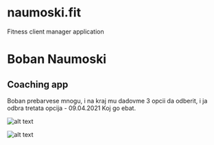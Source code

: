 # naumoski.fit
 Fitness client manager application

# Boban Naumoski
## Coaching app
Boban prebarvese mnogu, i na kraj mu dadovme 3 opcii da odberit, i ja odbra tretata opcija - 09.04.2021
Koj go ebat.



![alt text](https://i.imgur.com/UwyQixO.jpg)

![alt text](https://i.imgur.com/sSj9Byo.jpg)
